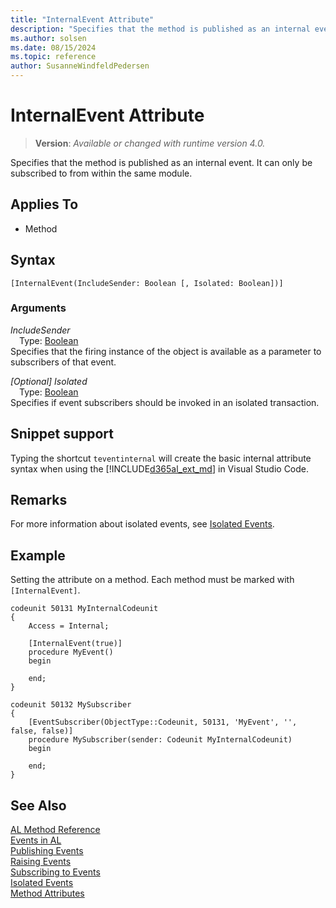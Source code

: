 ```yaml
---
title: "InternalEvent Attribute"
description: "Specifies that the method is published as an internal event."
ms.author: solsen
ms.date: 08/15/2024
ms.topic: reference
author: SusanneWindfeldPedersen
---
```

[//]: # (START>DO_NOT_EDIT)
[//]: # (IMPORTANT:Do not edit any of the content between here and the END>DO_NOT_EDIT.)
[//]: # (Any modifications should be made in the .xml files in the ModernDev repo.)

# InternalEvent Attribute
> **Version**: _Available or changed with runtime version 4.0._

Specifies that the method is published as an internal event. It can only be subscribed to from within the same module.


## Applies To

- Method


## Syntax

```AL
[InternalEvent(IncludeSender: Boolean [, Isolated: Boolean])]
```

### Arguments
*IncludeSender*  
&emsp;Type: [Boolean](../methods-auto/boolean/boolean-data-type.md)  
Specifies that the firing instance of the object is available as a parameter to subscribers of that event.  

*[Optional] Isolated*  
&emsp;Type: [Boolean](../methods-auto/boolean/boolean-data-type.md)  
Specifies if event subscribers should be invoked in an isolated transaction.  

[//]: # (IMPORTANT: END>DO_NOT_EDIT)

## Snippet support

Typing the shortcut `teventinternal` will create the basic internal attribute syntax when using the [!INCLUDE[d365al_ext_md](../../includes/d365al_ext_md.md)] in Visual Studio Code.

## Remarks

For more information about isolated events, see [Isolated Events](../devenv-events-isolated.md).

## Example
Setting the attribute on a method. Each method must be marked with `[InternalEvent]`.

```AL
codeunit 50131 MyInternalCodeunit
{
    Access = Internal;

    [InternalEvent(true)]
    procedure MyEvent()
    begin

    end;
}

codeunit 50132 MySubscriber
{
    [EventSubscriber(ObjectType::Codeunit, 50131, 'MyEvent', '', false, false)]
    procedure MySubscriber(sender: Codeunit MyInternalCodeunit)
    begin

    end;
}

```
 
## See Also

[AL Method Reference](../methods-auto/library.md)  
[Events in AL](../devenv-events-in-al.md)  
[Publishing Events](../devenv-publishing-events.md)   
[Raising Events](../devenv-raising-events.md)   
[Subscribing to Events](../devenv-subscribing-to-events.md)   
[Isolated Events](../devenv-events-isolated.md)  
[Method Attributes](devenv-method-attributes.md)